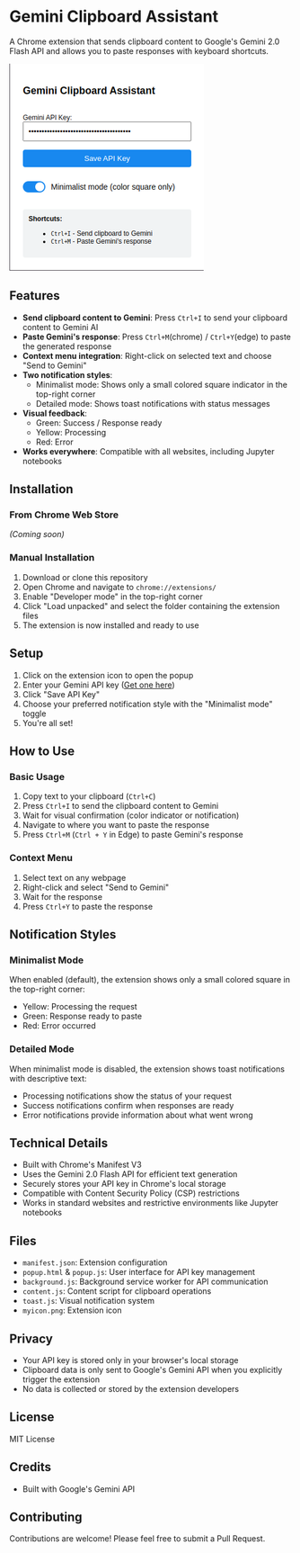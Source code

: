 # Gemini Clipboard Assistant

A Chrome extension that sends clipboard content to Google's Gemini 2.0 Flash API and allows you to paste responses with keyboard shortcuts.

![Gemini Clipboard Assistant](window-screen.png)

## Features

- **Send clipboard content to Gemini**: Press `Ctrl+I` to send your clipboard content to Gemini AI
- **Paste Gemini's response**: Press `Ctrl+M`(chrome) / `Ctrl+Y`(edge) to paste the generated response
- **Context menu integration**: Right-click on selected text and choose "Send to Gemini"
- **Two notification styles**:
  - Minimalist mode: Shows only a small colored square indicator in the top-right corner
  - Detailed mode: Shows toast notifications with status messages
- **Visual feedback**:
  - Green: Success / Response ready
  - Yellow: Processing
  - Red: Error
- **Works everywhere**: Compatible with all websites, including Jupyter notebooks

## Installation

### From Chrome Web Store
*(Coming soon)*

### Manual Installation
1. Download or clone this repository
2. Open Chrome and navigate to `chrome://extensions/`
3. Enable "Developer mode" in the top-right corner
4. Click "Load unpacked" and select the folder containing the extension files
5. The extension is now installed and ready to use

## Setup

1. Click on the extension icon to open the popup
2. Enter your Gemini API key ([Get one here](https://aistudio.google.com/app/apikey))
3. Click "Save API Key"
4. Choose your preferred notification style with the "Minimalist mode" toggle
5. You're all set!

## How to Use

### Basic Usage
1. Copy text to your clipboard (`Ctrl+C`)
2. Press `Ctrl+I` to send the clipboard content to Gemini
3. Wait for visual confirmation (color indicator or notification)
4. Navigate to where you want to paste the response
5. Press `Ctrl+M` (`Ctrl + Y` in Edge) to paste Gemini's response

### Context Menu
1. Select text on any webpage
2. Right-click and select "Send to Gemini"
3. Wait for the response
4. Press `Ctrl+Y` to paste the response

## Notification Styles

### Minimalist Mode
When enabled (default), the extension shows only a small colored square in the top-right corner:
- Yellow: Processing the request
- Green: Response ready to paste
- Red: Error occurred

### Detailed Mode
When minimalist mode is disabled, the extension shows toast notifications with descriptive text:
- Processing notifications show the status of your request
- Success notifications confirm when responses are ready
- Error notifications provide information about what went wrong

## Technical Details

- Built with Chrome's Manifest V3
- Uses the Gemini 2.0 Flash API for efficient text generation
- Securely stores your API key in Chrome's local storage
- Compatible with Content Security Policy (CSP) restrictions
- Works in standard websites and restrictive environments like Jupyter notebooks

## Files

- `manifest.json`: Extension configuration
- `popup.html` & `popup.js`: User interface for API key management
- `background.js`: Background service worker for API communication
- `content.js`: Content script for clipboard operations
- `toast.js`: Visual notification system
- `myicon.png`: Extension icon

## Privacy

- Your API key is stored only in your browser's local storage
- Clipboard data is only sent to Google's Gemini API when you explicitly trigger the extension
- No data is collected or stored by the extension developers

## License

MIT License

## Credits

- Built with Google's Gemini API

## Contributing

Contributions are welcome! Please feel free to submit a Pull Request.
